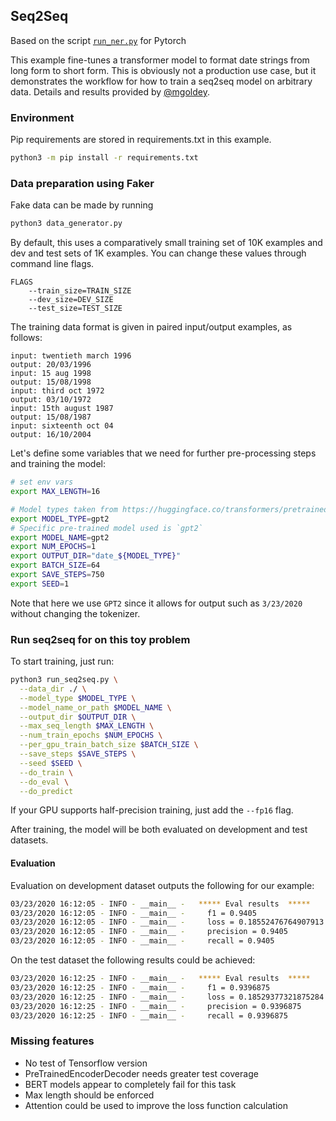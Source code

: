 ## Seq2Seq

Based on the script [`run_ner.py`](https://github.com/huggingface/transformers/blob/master/examples/ner/run_ner.py) for Pytorch 

This example fine-tunes a transformer model to format date strings from long form to short form.
This is obviously not a production use case,
but it demonstrates the workflow for how to train a seq2seq model on arbitrary data.
Details and results provided by [@mgoldey](http://github.com/mgoldey).

### Environment

Pip requirements are stored in requirements.txt in this example.

```bash
python3 -m pip install -r requirements.txt
```

### Data preparation using Faker

Fake data can be made by running
```bash
python3 data_generator.py
```

By default, this uses a comparatively small training set of 10K examples and dev and test sets of 1K examples. 
You can change these values through command line flags.
```text
FLAGS
    --train_size=TRAIN_SIZE
    --dev_size=DEV_SIZE
    --test_size=TEST_SIZE
```

The training data format is given in paired input/output examples, as follows:
```text
input: twentieth march 1996
output: 20/03/1996
input: 15 aug 1998
output: 15/08/1998
input: third oct 1972
output: 03/10/1972
input: 15th august 1987
output: 15/08/1987
input: sixteenth oct 04
output: 16/10/2004
```

Let's define some variables that we need for further pre-processing steps and training the model:

```bash
# set env vars
export MAX_LENGTH=16

# Model types taken from https://huggingface.co/transformers/pretrained_models.html
export MODEL_TYPE=gpt2
# Specific pre-trained model used is `gpt2`
export MODEL_NAME=gpt2
export NUM_EPOCHS=1
export OUTPUT_DIR="date_${MODEL_TYPE}"
export BATCH_SIZE=64
export SAVE_STEPS=750
export SEED=1
```

Note that here we use `GPT2` since it allows for output such as `3/23/2020` without changing the tokenizer.

### Run seq2seq for on this toy problem

To start training, just run:

```bash
python3 run_seq2seq.py \
  --data_dir ./ \
  --model_type $MODEL_TYPE \
  --model_name_or_path $MODEL_NAME \
  --output_dir $OUTPUT_DIR \
  --max_seq_length $MAX_LENGTH \
  --num_train_epochs $NUM_EPOCHS \
  --per_gpu_train_batch_size $BATCH_SIZE \
  --save_steps $SAVE_STEPS \
  --seed $SEED \
  --do_train \
  --do_eval \
  --do_predict
```

If your GPU supports half-precision training, just add the `--fp16` flag. 

After training, the model will be both evaluated on development and test datasets.


#### Evaluation

Evaluation on development dataset outputs the following for our example:
```bash
03/23/2020 16:12:05 - INFO - __main__ -   ***** Eval results  *****
03/23/2020 16:12:05 - INFO - __main__ -     f1 = 0.9405
03/23/2020 16:12:05 - INFO - __main__ -     loss = 0.18552476764907913
03/23/2020 16:12:05 - INFO - __main__ -     precision = 0.9405
03/23/2020 16:12:05 - INFO - __main__ -     recall = 0.9405
```

On the test dataset the following results could be achieved:
```bash
03/23/2020 16:12:25 - INFO - __main__ -   ***** Eval results  *****
03/23/2020 16:12:25 - INFO - __main__ -     f1 = 0.9396875
03/23/2020 16:12:25 - INFO - __main__ -     loss = 0.18529377321875284
03/23/2020 16:12:25 - INFO - __main__ -     precision = 0.9396875
03/23/2020 16:12:25 - INFO - __main__ -     recall = 0.9396875
```

### Missing features
- No test of Tensorflow version
- PreTrainedEncoderDecoder needs greater test coverage
- BERT models appear to completely fail for this task
- Max length should be enforced
- Attention could be used to improve the loss function calculation

